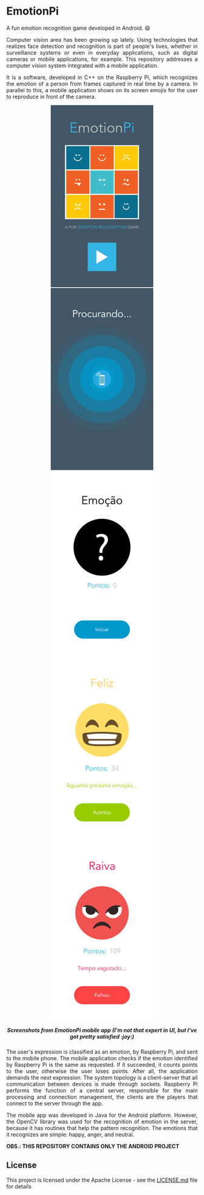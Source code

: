 # EmotionPi
A fun emotion recognition game developed in Android. :smile:

<p align="justify">Computer vision area has been growing up lately. Using technologies that realizes face detection and recognition is part of people's lives, whether in surveillance systems or even in everyday applications, such as digital cameras or mobile applications, for example. This repository addresses a computer vision system integrated with a mobile application.</p>

<p align="justify">It is a software, developed in C++ on the Raspberry Pi, which recognizes the emotion of a person from frames captured in real time by a camera. In parallel to this, a mobile application shows on its screen emojis for the user to reproduce in front of the camera.</p>

<p align="center" style="font-size:10px">
  <img src="Screenshot_1.png">  <img src="Screenshot_2.png"><img src="Screenshot_3.png">  <img src="Screenshot_4.png">  <img src="Screenshot_5.png"><br>
    <h5 align="center">Screenshots from EmotionPi mobile app (I'm not that expert in UI, but I've got pretty satisfied :joy:)</h5>
</p>

<p align="justify">The user's expression is classified as an emotion, by Raspberry Pi, and sent to the mobile phone. The mobile application checks if the emotion identified by Raspberry Pi is the same as requested. If it succeeded, it counts points to the user, otherwise the user loses points. After all, the application demands the next expression. The system topology is a client-server that all communication between devices is made through sockets. Raspberry Pi performs the function of a central server, responsible for the main processing and connection management, the clients are the players that connect to the server through the app.</p>

<p align="justify">The mobile app was developed in Java for the Android platform. However, the OpenCV library was used for the recognition of emotion in the server, because it has routines that help the pattern recognition. The emotions that it recognizes are simple: happy, anger, and neutral.
</p>

**OBS.: THIS REPOSITORY CONTAINS ONLY THE ANDROID PROJECT**

## License

This project is licensed under the Apache License - see the [LICENSE.md](LICENSE.md) file for details
